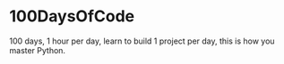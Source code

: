 # 100DaysOfCode
 100 days, 1 hour per day, learn to build 1 project per day, this is how you master Python.
